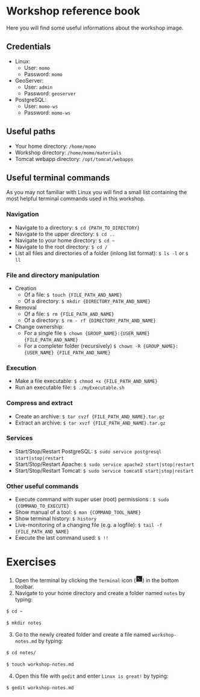 # Workshop reference book

Here you will find some useful informations about the workshop image.

## Credentials

* Linux:
    * User: `momo`
    * Password: `momo`
* GeoServer:
    * User: `admin`
    * Password: `geoserver`
* PostgreSQL:
    * User: `momo-ws`
    * Password: `momo-ws`

## Useful paths

* Your home directory: `/home/momo`
* Workshop directory: `/home/momo/materials`
* Tomcat webapp directory: `/opt/tomcat/webapps`

## Useful terminal commands

As you may not familiar with Linux you will find a small list containing the
most helpful terminal commands used in this workshop.

### Navigation

* Navigate to a directory: `$ cd {PATH_TO_DIRECTORY}`
* Navigate to the upper directory: `$ cd ..`
* Navigate to your home directory: `$ cd ~`
* Navigate to the root directory: `$ cd /`
* List all files and directories of a folder (inlong list format): `$ ls -l` or `$ ll`

### File and directory manipulation

* Creation
    * Of a file: `$ touch {FILE_PATH_AND_NAME}`
    * Of a directory: `$ mkdir {DIRECTORY_PATH_AND_NAME}`
* Removal
    * Of a file: `$ rm {FILE_PATH_AND_NAME}`
    * Of a directory: `$ rm - rf {DIRECTORY_PATH_AND_NAME}`
* Change ownership:
    * For a single file `$ chown {GROUP_NAME}:{USER_NAME} {FILE_PATH_AND_NAME}`
    * For a completer folder (recursively) `$ chown -R {GROUP_NAME}:{USER_NAME} {FILE_PATH_AND_NAME}`

### Execution

* Make a file executable: `$ chmod +x {FILE_PATH_AND_NAME}`
* Run an executable file: `$ ./myExecutable.sh`

### Compress and extract

* Create an archive: `$ tar cvzf {FILE_PATH_AND_NAME}.tar.gz`
* Extract an archive: `$ tar xvzf {FILE_PATH_AND_NAME}.tar.gz`

### Services

* Start/Stop/Restart PostgreSQL: `$ sudo service postgresql start|stop|restart`
* Start/Stop/Restart Apache: `$ sudo service apache2 start|stop|restart`
* Start/Stop/Restart Tomcat: `$ sudo service tomcat8 start|stop|restart`

### Other useful commands

* Execute command with super user (root) permissions : `$ sudo {COMMAND_TO_EXECUTE}`
* Show manual of a tool: `$ man {COMMAND_TOOL_NAME}`
* Show terminal history: `$ history`
* Live-monitoring of a changing file (e.g. a logfile): `$ tail -f {FILE_PATH_AND_NAME}`
* Execute the last command used: `$ !!`

# Exercises

1. Open the terminal by clicking the `Terminal` icon (![](assets/terminal_logo.png))
   in the bottom toolbar.
2. Navigate to your home directory and create a folder named `notes` by typing:
```bash
$ cd ~
```
```bash
$ mkdir notes
```
3. Go to the newly created folder and create a file named `workshop-notes.md` by typing:
```bash
$ cd notes/
```
```bash
$ touch workshop-notes.md
```
4. Open this file with `gedit` and enter `Linux is great!` by typing:
```bash
$ gedit workshop-notes.md
```
